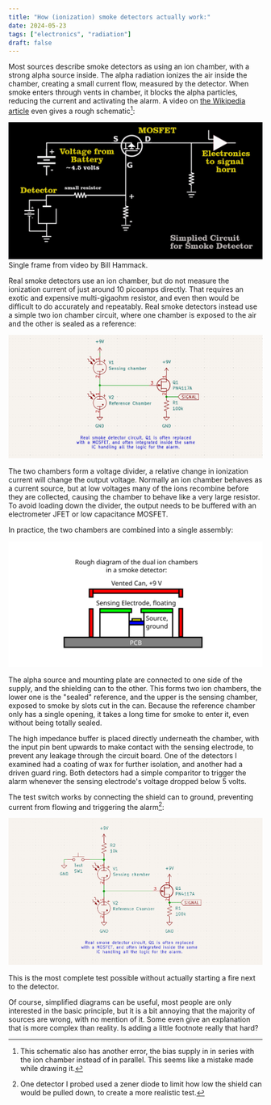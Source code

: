 ```yaml
---
title: "How (ionization) smoke detectors actually work:"
date: 2024-05-23
tags: ["electronics", "radiation"]
draft: false
---
```



Most sources describe smoke detectors as using an ion chamber, with a strong alpha source inside.
The alpha radiation ionizes the air inside the chamber, creating a small current flow, measured by the detector.
When smoke enters through vents in chamber, it blocks the alpha particles, reducing the current and activating the alarm.
A video on [the Wikipedia article](https://en.wikipedia.org/wiki/Smoke_detector) even gives a rough schematic[^wrong]:

![Incorrect diagram showing current measurement ](wrong.png)
Single frame from video by Bill Hammack.

Real smoke detectors use an ion chamber, but do not measure the ionization current of just around 10 picoamps directly.
That requires an exotic and expensive multi-gigaohm resistor, and even then would be difficult to do accurately and repeatably.
Real smoke detectors instead use a simple two ion chamber circuit, where one chamber is exposed to the air and the other is sealed as a reference:

![Correct circuit](real.png)

The two chambers form a voltage divider, a relative change in ionization current will change the output voltage.
Normally an ion chamber behaves as a current source, but at low voltages many of the ions recombine before they are collected, causing the chamber to behave like a very large resistor.
To avoid loading down the divider, the output needs to be buffered with an electrometer JFET or low capacitance MOSFET.

In practice, the two chambers are combined into a single assembly:

![General diagram of the ion chamber construction](diagram.png)

The alpha source and mounting plate are connected to one side of the supply, and the shielding can to the other.
This forms two ion chambers, the lower one is the "sealed" reference, and the upper is the sensing chamber, exposed to smoke by slots cut in the can.
Because the reference chamber only has a single opening, it takes a long time for smoke to enter it, even without being totally sealed.

The high impedance buffer is placed directly underneath the chamber, with the input pin bent upwards to make contact with the sensing electrode, to prevent any leakage through the circuit board.
One of the detectors I examined had a coating of wax for further isolation, and another had a driven guard ring.
Both detectors had a simple comparitor to trigger the alarm whenever the sensing electrode's voltage dropped below 5 volts.

The test switch works by connecting the shield can to ground, preventing current from flowing and triggering the alarm[^test]:

![Correct circuit with test switch](real2.png)

This is the most complete test possible without actually starting a fire next to the detector.

Of course, simplified diagrams can be useful, most people are only interested in the basic principle, but it is a bit annoying that the majority of sources are wrong, with no mention of it.
Some even give an explanation that is more complex than reality.
Is adding a little footnote really that hard?

[^wrong]: This schematic also has another error, the bias supply in in series with the ion chamber instead of in parallel. This seems like a mistake made while drawing it.

[^test]: One detector I probed used a zener diode to limit how low the shield can would be pulled down, to create a more realistic test.
